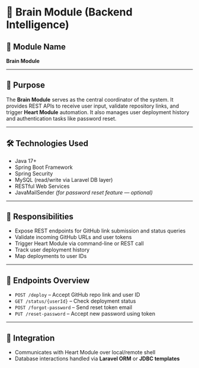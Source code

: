 # 🧠 Brain Module (Backend Intelligence)

## 📛 Module Name
**Brain Module**

---

## 🎯 Purpose

The **Brain Module** serves as the central coordinator of the system. It provides REST APIs to receive user input, validate repository links, and trigger **Heart Module** automation. It also manages user deployment history and authentication tasks like password reset.

---

## 🛠️ Technologies Used

- Java 17+  
- Spring Boot Framework  
- Spring Security  
- MySQL (read/write via Laravel DB layer)  
- RESTful Web Services  
- JavaMailSender *(for password reset feature — optional)*

---

## 📌 Responsibilities

- Expose REST endpoints for GitHub link submission and status queries  
- Validate incoming GitHub URLs and user tokens  
- Trigger Heart Module via command-line or REST call  
- Track user deployment history  
- Map deployments to user IDs  

---

## 🔗 Endpoints Overview

- `POST /deploy` – Accept GitHub repo link and user ID  
- `GET /status/{userId}` – Check deployment status  
- `POST /forgot-password` – Send reset token email  
- `PUT /reset-password` – Accept new password using token  

---

## 🔄 Integration

- Communicates with Heart Module over local/remote shell  
- Database interactions handled via **Laravel ORM** or **JDBC templates**

